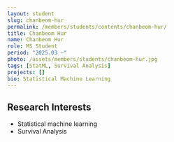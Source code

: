 ```yaml
---
layout: student
slug: chanbeom-hur
permalink: /members/students/contents/chanbeom-hur/
title: Chanbeom Hur
name: Chanbeom Hur
role: MS Student
period: "2025.03 —"
photo: /assets/members/students/chanbeom-hur.jpg
tags: [StatML, Survival Analysis]
projects: []
bio: Statistical Machine Learning
---
```


## Research Interests
- Statistical machine learning
- Survival Analysis
